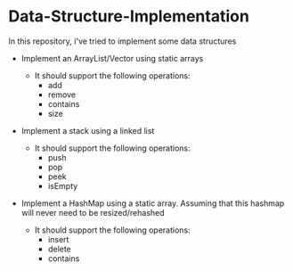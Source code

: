 # Data-Structure-Implementation
In this repository, i've tried to implement some data structures
- Implement an ArrayList/Vector using static arrays
  - It should support the following operations:
    - add
    - remove
    - contains
    - size

- Implement a stack using a linked list
  - It should support the following operations:
    - push
    - pop
    - peek
    - isEmpty

- Implement a HashMap using a static array. Assuming that this hashmap will never need to be resized/rehashed
  - It should support the following operations:
    - insert
    - delete
    - contains

